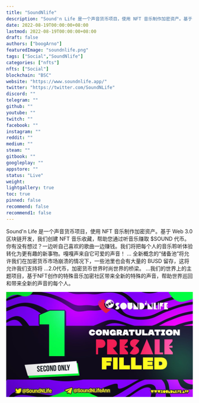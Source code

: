 ```yaml
---
title: "SoundNlife"
description: "Sound'n Life 是一个声音货币项目，使用 NFT 音乐制作加密资产。基于 Web 3.0 区块链开发"
date: 2022-08-19T00:00:00+08:00
lastmod: 2022-08-19T00:00:00+08:00
draft: false
authors: ["boogArno"]
featuredImage: "soundnlife.png"
tags: ["Social","SoundNlife"]
categories: ["nfts"]
nfts: ["Social"]
blockchain: "BSC"
website: "https://www.soundnlife.app/"
twitter: "https://twitter.com/SoundNLife"
discord: ""
telegram: ""
github: ""
youtube: ""
twitch: ""
facebook: ""
instagram: ""
reddit: ""
medium: ""
steam: ""
gitbook: ""
googleplay: ""
appstore: ""
status: "Live"
weight: 
lightgallery: true
toc: true
pinned: false
recommend: false
recommend1: false
---
```


Sound'n Life 是一个声音货币项目，使用 NFT 音乐制作加密资产。基于 Web 3.0 区块链开发，我们创建 NFT 音乐收藏，帮助您通过听音乐赚取 $SOUND 代币。你有没有想过？一边听自己喜欢的歌曲一边赚钱。我们将把每个人的音乐聆听体验转化为更有趣的新事物。嘎嘎声来自它可爱的声音！ ... 全新概念的“储备池”将允许我们在加密货币市场崩溃的情况下，一些池里也会有大量的 BUSD 留存，这将允许我们支持将 ...2.0代币，加密货币世界时尚世界的桥梁。 ...我们的世界上的主题项目，基于NFT创作的特殊音乐加密社区带来全新的特殊的声音，帮助世界巡回和带来全新的声音的每个人。

![FU0cTUIUUAA8dXE](FU0cTUIUUAA8dXE.jpg)